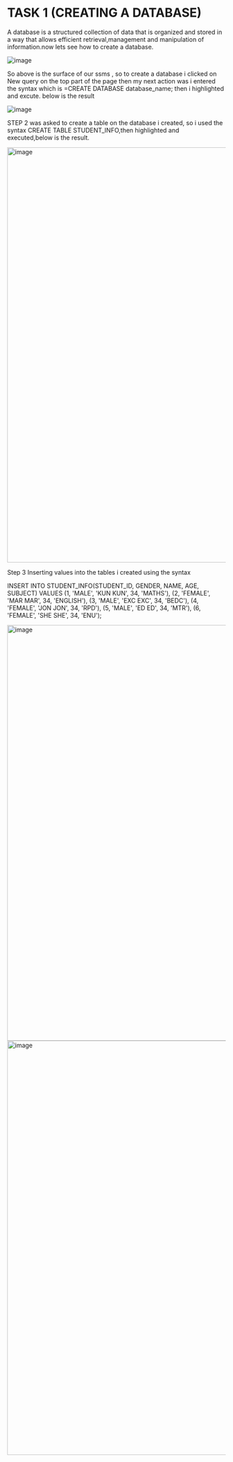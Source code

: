 # TASK 1 (CREATING A DATABASE)

A database is a structured collection of data that is organized and stored in a way that allows efficient retrieval,management and manipulation of information.now lets see how to create a database.

![image](https://github.com/Maris27/SQL--Creating-a-Database-/assets/140453106/f232d83f-ff46-4e09-883f-e8a4e853a882)

So above is the surface of our ssms , so to create a database i clicked on New query on the top part of the page then my next action was i entered the syntax which is =CREATE DATABASE database_name; then i highlighted and excute. below is the result 

![image](https://github.com/Maris27/SQL--Creating-a-Database-/assets/140453106/6d898951-f690-42d8-9513-06c617b6c2f6)


STEP 2 was asked to create a table on the database i created, so i used the syntax CREATE TABLE STUDENT_INFO,then highlighted and executed,below is the result.

<img width="956" alt="image" src="https://github.com/Maris27/SQL--Creating-a-Database-/assets/140453106/f986b0ce-0440-4c95-8ab0-fe0a2b003e89">

Step 3 Inserting values into the tables i created using the syntax 

INSERT INTO STUDENT_INFO(STUDENT_ID, GENDER, NAME, AGE, SUBJECT) 
VALUES (1, 'MALE', 'KUN KUN', 34, 'MATHS'),
      (2, 'FEMALE', 'MAR MAR', 34, 'ENGLISH'),
	    (3, 'MALE', 'EXC EXC', 34, 'BEDC'),
	    (4, 'FEMALE', 'JON JON', 34, 'RPD'),
	    (5, 'MALE', 'ED ED', 34, 'MTR'),
	    (6, 'FEMALE', 'SHE SHE', 34, 'ENU');

<img width="957" alt="image" src="https://github.com/Maris27/SQL--Creating-a-Database-/assets/140453106/6e4ca08f-987c-42d4-992a-0a92c379f95a">
     


<img width="954" alt="image" src="https://github.com/Maris27/SQL--Creating-a-Database-/assets/140453106/06818b8b-1f76-4a68-8aa2-a92ab1d74082">




